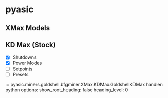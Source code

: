 # pyasic
## XMax Models

## KD Max (Stock)

- [x] Shutdowns
- [x] Power Modes
- [ ] Setpoints
- [ ] Presets

::: pyasic.miners.goldshell.bfgminer.XMax.KDMax.GoldshellKDMax
    handler: python
    options:
        show_root_heading: false
        heading_level: 0

